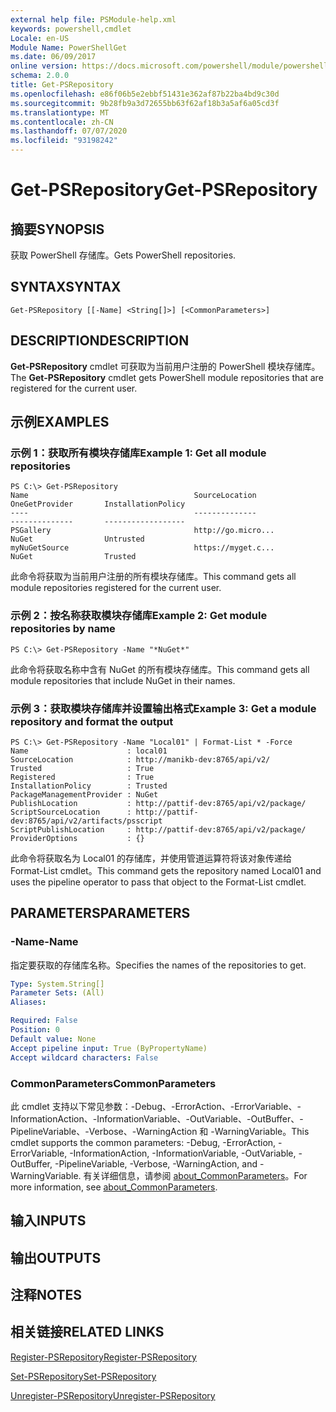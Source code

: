```yaml
---
external help file: PSModule-help.xml
keywords: powershell,cmdlet
Locale: en-US
Module Name: PowerShellGet
ms.date: 06/09/2017
online version: https://docs.microsoft.com/powershell/module/powershellget/get-psrepository?view=powershell-5.1&WT.mc_id=ps-gethelp
schema: 2.0.0
title: Get-PSRepository
ms.openlocfilehash: e86f06b5e2ebbf51431e362af87b22ba4bd9c30d
ms.sourcegitcommit: 9b28fb9a3d72655bb63f62af18b3a5af6a05cd3f
ms.translationtype: MT
ms.contentlocale: zh-CN
ms.lasthandoff: 07/07/2020
ms.locfileid: "93198242"
---
```

# <span data-ttu-id="71b0e-103">Get-PSRepository</span><span class="sxs-lookup"><span data-stu-id="71b0e-103">Get-PSRepository</span></span>

## <span data-ttu-id="71b0e-104">摘要</span><span class="sxs-lookup"><span data-stu-id="71b0e-104">SYNOPSIS</span></span>
<span data-ttu-id="71b0e-105">获取 PowerShell 存储库。</span><span class="sxs-lookup"><span data-stu-id="71b0e-105">Gets PowerShell repositories.</span></span>

## <span data-ttu-id="71b0e-106">SYNTAX</span><span class="sxs-lookup"><span data-stu-id="71b0e-106">SYNTAX</span></span>

```
Get-PSRepository [[-Name] <String[]>] [<CommonParameters>]
```

## <span data-ttu-id="71b0e-107">DESCRIPTION</span><span class="sxs-lookup"><span data-stu-id="71b0e-107">DESCRIPTION</span></span>
<span data-ttu-id="71b0e-108">**Get-PSRepository** cmdlet 可获取为当前用户注册的 PowerShell 模块存储库。</span><span class="sxs-lookup"><span data-stu-id="71b0e-108">The **Get-PSRepository** cmdlet gets PowerShell module repositories that are registered for the current user.</span></span>

## <span data-ttu-id="71b0e-109">示例</span><span class="sxs-lookup"><span data-stu-id="71b0e-109">EXAMPLES</span></span>

### <span data-ttu-id="71b0e-110">示例 1：获取所有模块存储库</span><span class="sxs-lookup"><span data-stu-id="71b0e-110">Example 1: Get all module repositories</span></span>

```
PS C:\> Get-PSRepository
Name                                     SourceLocation                                     OneGetProvider       InstallationPolicy
----                                     --------------                                     --------------       ------------------
PSGallery                                http://go.micro...                                 NuGet                Untrusted
myNuGetSource                            https://myget.c...                                 NuGet                Trusted
```

<span data-ttu-id="71b0e-111">此命令将获取为当前用户注册的所有模块存储库。</span><span class="sxs-lookup"><span data-stu-id="71b0e-111">This command gets all module repositories registered for the current user.</span></span>

### <span data-ttu-id="71b0e-112">示例 2：按名称获取模块存储库</span><span class="sxs-lookup"><span data-stu-id="71b0e-112">Example 2: Get module repositories by name</span></span>

```
PS C:\> Get-PSRepository -Name "*NuGet*"
```

<span data-ttu-id="71b0e-113">此命令将获取名称中含有 NuGet 的所有模块存储库。</span><span class="sxs-lookup"><span data-stu-id="71b0e-113">This command gets all module repositories that include NuGet in their names.</span></span>

### <span data-ttu-id="71b0e-114">示例 3：获取模块存储库并设置输出格式</span><span class="sxs-lookup"><span data-stu-id="71b0e-114">Example 3: Get a module repository and format the output</span></span>

```
PS C:\> Get-PSRepository -Name "Local01" | Format-List * -Force
Name                      : local01
SourceLocation            : http://manikb-dev:8765/api/v2/
Trusted                   : True
Registered                : True
InstallationPolicy        : Trusted
PackageManagementProvider : NuGet
PublishLocation           : http://pattif-dev:8765/api/v2/package/
ScriptSourceLocation      : http://pattif-dev:8765/api/v2/artifacts/psscript
ScriptPublishLocation     : http://pattif-dev:8765/api/v2/package/
ProviderOptions           : {}
```

<span data-ttu-id="71b0e-115">此命令将获取名为 Local01 的存储库，并使用管道运算符将该对象传递给 Format-List cmdlet。</span><span class="sxs-lookup"><span data-stu-id="71b0e-115">This command gets the repository named Local01 and uses the pipeline operator to pass that object to the Format-List cmdlet.</span></span>

## <span data-ttu-id="71b0e-116">PARAMETERS</span><span class="sxs-lookup"><span data-stu-id="71b0e-116">PARAMETERS</span></span>

### <span data-ttu-id="71b0e-117">-Name</span><span class="sxs-lookup"><span data-stu-id="71b0e-117">-Name</span></span>
<span data-ttu-id="71b0e-118">指定要获取的存储库名称。</span><span class="sxs-lookup"><span data-stu-id="71b0e-118">Specifies the names of the repositories to get.</span></span>

```yaml
Type: System.String[]
Parameter Sets: (All)
Aliases:

Required: False
Position: 0
Default value: None
Accept pipeline input: True (ByPropertyName)
Accept wildcard characters: False
```

### <span data-ttu-id="71b0e-119">CommonParameters</span><span class="sxs-lookup"><span data-stu-id="71b0e-119">CommonParameters</span></span>
<span data-ttu-id="71b0e-120">此 cmdlet 支持以下常见参数：-Debug、-ErrorAction、-ErrorVariable、-InformationAction、-InformationVariable、-OutVariable、-OutBuffer、-PipelineVariable、-Verbose、-WarningAction 和 -WarningVariable。</span><span class="sxs-lookup"><span data-stu-id="71b0e-120">This cmdlet supports the common parameters: -Debug, -ErrorAction, -ErrorVariable, -InformationAction, -InformationVariable, -OutVariable, -OutBuffer, -PipelineVariable, -Verbose, -WarningAction, and -WarningVariable.</span></span> <span data-ttu-id="71b0e-121">有关详细信息，请参阅 [about_CommonParameters](https://go.microsoft.com/fwlink/?LinkID=113216)。</span><span class="sxs-lookup"><span data-stu-id="71b0e-121">For more information, see [about_CommonParameters](https://go.microsoft.com/fwlink/?LinkID=113216).</span></span>

## <span data-ttu-id="71b0e-122">输入</span><span class="sxs-lookup"><span data-stu-id="71b0e-122">INPUTS</span></span>

## <span data-ttu-id="71b0e-123">输出</span><span class="sxs-lookup"><span data-stu-id="71b0e-123">OUTPUTS</span></span>

## <span data-ttu-id="71b0e-124">注释</span><span class="sxs-lookup"><span data-stu-id="71b0e-124">NOTES</span></span>

## <span data-ttu-id="71b0e-125">相关链接</span><span class="sxs-lookup"><span data-stu-id="71b0e-125">RELATED LINKS</span></span>

[<span data-ttu-id="71b0e-126">Register-PSRepository</span><span class="sxs-lookup"><span data-stu-id="71b0e-126">Register-PSRepository</span></span>](Register-PSRepository.md)

[<span data-ttu-id="71b0e-127">Set-PSRepository</span><span class="sxs-lookup"><span data-stu-id="71b0e-127">Set-PSRepository</span></span>](Set-PSRepository.md)

[<span data-ttu-id="71b0e-128">Unregister-PSRepository</span><span class="sxs-lookup"><span data-stu-id="71b0e-128">Unregister-PSRepository</span></span>](Unregister-PSRepository.md)
